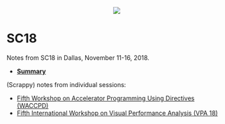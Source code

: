 <p align="center"><img src="https://i.imgur.com/LdECucq.jpg" /></p>


# SC18

Notes from SC18 in Dallas, November 11-16, 2018.

* **[Summary](summary.md)**

(Scrappy) notes from individual sessions:

* [Fifth Workshop on Accelerator Programming Using Directives (WACCPD)](workshop-directive-programming.txt)
* [Fifth International Workshop on Visual Performance Analysis (VPA 18)](workshop-visual-performance-analysis.md)
